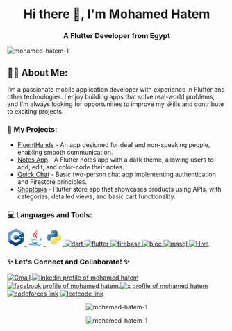 <h1 align="center">Hi there 👋, I'm Mohamed Hatem</h1>
<h3 align="center">A Flutter Developer from Egypt</h3>

<p align="left">
  <img src="https://komarev.com/ghpvc/?username=mohamed-hatem-1&label=Profile%20views&color=0e75b6&style=flat" alt="mohamed-hatem-1" />
</p>

<h2 align="left">👨‍💻 About Me:</h2>
<p>
  I’m a passionate mobile application developer with experience in Flutter and other technologies. I enjoy building apps that solve real-world problems, and I'm always looking for opportunities to improve my skills and contribute to exciting projects.
</p>

<h3 align="left">🚀 My Projects:</h3>
<ul>
  <li><a href="https://github.com/Abd2lhakam19/Fluent-Hands" target="_blank">FluentHands</a> - An app designed for deaf and non-speaking people, enabling smooth communication.</li>
  <li><a href="https://github.com/Mohamed-Hatem-1/Notes-App" target="_blank">Notes App</a> - A Flutter notes app with a dark theme, allowing users to add, edit, and color-code their notes.</li>
  <li><a href="https://github.com/Mohamed-Hatem-1/Quick-Chat" target="_blank">Quick Chat</a> - Basic two-person chat app implementing authentication and Firestore principles.</li>
  <li><a href="https://github.com/Mohamed-Hatem-1/Shoptopia" target="_blank">Shoptopia</a> - Flutter store app that showcases products using APIs, with categories, detailed views, and basic cart functionality.</li>
</ul>

<h3 align="left">💻 Languages and Tools:</h3>
<p align="left">
  <a href="https://www.w3schools.com/cpp/" target="_blank" rel="noreferrer">
    <img src="https://raw.githubusercontent.com/devicons/devicon/master/icons/cplusplus/cplusplus-original.svg" alt="cplusplus" width="40" height="40"/>
  </a>
  <a href="https://www.java.com" target="_blank" rel="noreferrer">
    <img src="https://raw.githubusercontent.com/devicons/devicon/master/icons/java/java-original.svg" alt="java" width="40" height="40"/>
  </a>
  <a href="https://www.python.org" target="_blank" rel="noreferrer">
    <img src="https://raw.githubusercontent.com/devicons/devicon/master/icons/python/python-original.svg" alt="python" width="40" height="40"/>
  </a>
  <a href="https://dart.dev" target="_blank" rel="noreferrer">
    <img src="https://www.vectorlogo.zone/logos/dartlang/dartlang-icon.svg" alt="dart" width="40" height="40"/>
  </a>
  <a href="https://flutter.dev" target="_blank" rel="noreferrer">
    <img src="https://www.vectorlogo.zone/logos/flutterio/flutterio-icon.svg" alt="flutter" width="40" height="40"/>
  </a>
  <a href="https://firebase.google.com/" target="_blank" rel="noreferrer">
    <img src="https://www.vectorlogo.zone/logos/firebase/firebase-icon.svg" alt="firebase" width="40" height="40"/>
  </a>
  <a href="https://bloclibrary.dev/" target="_blank" rel="noreferrer">
    <img src="https://bloclibrary.dev/_astro/bloc.DJLDGT9c_1KXLNj.svg" alt="bloc" width="40" height="40"/>
  </a>
  <a href="https://www.microsoft.com/en-us/sql-server" target="_blank" rel="noreferrer">
    <img src="https://www.svgrepo.com/show/303229/microsoft-sql-server-logo.svg" alt="mssql" width="40" height="40"/>
  </a>
  <a href="https://hivedb.dev/#/" target="_blank" rel="noreferrer">
    <img src="https://hivedb.dev/assets/logo.svg" alt="Hive" width="40" height="40"/>
  </a>
</p>

<h3 align="left">✨ Let's Connect and Collaborate! ✨</h3>
<p align="left">
  <a href="mailto:mo.hatem1911@gmail.com" target="blank">
    <img align="center" src="https://cdn.iconscout.com/icon/free/png-256/free-google-mail-logo-icon-download-in-svg-png-gif-file-formats--gmail-productivity-apps-pack-logos-icons-8630400.png?f=webp&w=256" alt="Gmail" height="30" width="40" />
  </a>
  <a href="https://linkedin.com/in/mohamed-hatem-197431232" target="_blank">
    <img align="center" src="https://raw.githubusercontent.com/rahuldkjain/github-profile-readme-generator/master/src/images/icons/Social/linked-in-alt.svg" alt="linkedin profile of mohamed hatem" height="30" width="40" />
  </a>
  <a href="https://fb.com/profile.php?id=100050200810052" target="_blank">
    <img align="center" src="https://raw.githubusercontent.com/rahuldkjain/github-profile-readme-generator/master/src/images/icons/Social/facebook.svg" alt="facebook profile of mohamed hatem" height="30" width="40" />
  </a>
  <a href="https://x.com/Mhmd_Hatem1911" target="_blank">
    <img align="center" src="https://raw.githubusercontent.com/rahuldkjain/github-profile-readme-generator/master/src/images/icons/Social/twitter.svg" alt="x profile of mohamed hatem" height="30" width="40" />
  </a>
  <a href="https://codeforces.com/profile/Mhmd-Hatem" target="_blank">
    <img align="center" src="https://raw.githubusercontent.com/rahuldkjain/github-profile-readme-generator/master/src/images/icons/Social/codeforces.svg" alt="codeforces link" height="30" width="40" />
  </a>
  <a href="https://leetcode.com/Mhmd-Hatem/" target="_blank">
    <img align="center" src="https://raw.githubusercontent.com/rahuldkjain/github-profile-readme-generator/master/src/images/icons/Social/leet-code.svg" alt="leetcode link" height="30" width="40" />
  </a>
</p>

<p align="center">
  <img src="https://github-readme-stats.vercel.app/api/top-langs?username=mohamed-hatem-1&show_icons=true&locale=en&layout=compact" alt="mohamed-hatem-1" />
</p>

<p align="center">
  <img src="https://github-readme-stats.vercel.app/api?username=mohamed-hatem-1&show_icons=true&locale=en" alt="mohamed-hatem-1" />
</p>


